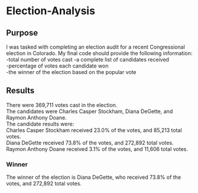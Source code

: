 # Election-Analysis
## Purpose
I was tasked with completing an election audit for a recent Congressional election in Colorado.
My final code should provide the following information:
-total number of votes cast
-a complete list of candidates received\
-percentage of votes each candidate won\
-the winner of the election based on the popular vote
## Results
There were 369,711 votes cast in the election.\
The candidates were Charles Casper Stockham, Diana DeGette, and Raymon Anthony Doane.\
The candidate results were:\
Charles Casper Stockham received 23.0% of the votes, and 85,213 total votes.\
Diana DeGette received 73.8% of the votes, and 272,892 total votes.\
Raymon Anthony Doane received 3.1% of the votes, and 11,606 total votes.
### Winner
The winner of the election is Diana DeGette, who received 73.8% of the votes, and 272,892 total votes.
